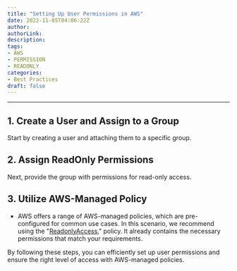 ```yaml
---
title: "Setting Up User Permissions in AWS"
date: 2022-11-05T04:06:22Z
author:
authorLink:
description:
tags:
- AWS
- PERMISSION
- READONLY
categories:
- Best Practices
draft: false
---
```


***

## 1. **Create a User and Assign to a Group**

Start by creating a user and attaching them to a specific group.



## 2. **Assign ReadOnly Permissions**

Next, provide the group with permissions for read-only access.

## 3. **Utilize AWS-Managed Policy**

* AWS offers a range of AWS-managed policies, which are pre-configured for common use cases. In this scenario, we recommend using the "[ReadonlyAccess.](https://us-east-1.console.aws.amazon.com/iam/home?region=us-east-1#/policies/arn:aws:iam::aws:policy/ReadOnlyAccess$jsonEditor/)" policy. It already contains the necessary permissions that match your requirements.



By following these steps, you can efficiently set up user permissions and ensure the right level of access with AWS-managed policies.